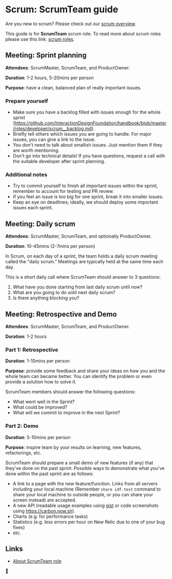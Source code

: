 Scrum: ScrumTeam guide
======================

Are you new to scrum? Please check out our [scrum overview](scrum.md). 

This guide is for **ScrumTeam** scrum role. To read more about scrum roles please use this link: [scrum roles](scrum.md#scrum-roles).


## Meeting: Sprint planning
**Attendees**: ScrumMaster, ScrumTeam, and ProductOwner.

**Duration**: 1-2 hours, 5-20mins per person

**Purpose**: have a clean, balanced plan of really important issues.

### Prepare yourself
- Make sure you have a backlog filled with issues enough for the whole sprint (https://github.com/InteractionDesignFoundation/handbook/blob/master/roles/developer/scrum__backlog.md).
- Briefly tell others which issues you are going to handle. For major issues, you can give a link to the issue.
- You don't need to talk about smallish issues. Just mention them if they are worth mentioning.
- Don't go into technical details! If you have questions, request a call with the suitable developer after sprint planning.

### Additional notes

- Try to commit yourself to finish all important issues within the sprint, remember to account for testing and PR review.
- If you feel an issue is too big for one sprint, break it into smaller issues.
- Keep an eye on deadlines; ideally, we should deploy some important issues each sprint.


## Meeting: Daily scrum
**Attendees**: ScrumMaster, ScrumTeam, and optionally ProductOwner.

**Duration**: 10-45mins (2-7mins per person)

In Scrum, on each day of a sprint, the team holds a daily scrum meeting called the "daily scrum.”
Meetings are typically held at the same time each day.

 This is a short daily call where ScrumTeam should answer to 3 questions:
 1. What have you done starting from last daily scrum until now?
 1. What are you going to do until next daily scrum?
 1. Is there anything blocking you?


## Meeting: Retrospective and Demo
**Attendees**: ScrumMaster, ScrumTeam, and ProductOwner.

**Duration**: 1-2 hours

### Part 1: Retrospective
**Duration**: 1-10mins per person

**Purpose**: provide some feedback and share your ideas on how you
and the whole team can became better.
You can identify the problem or even provide a solution how to solve it.

ScrumTeam members should answer the following questions:
 - What went well in the Sprint?
 - What could be improved?
 - What will we commit to improve in the next Sprint?



### Part 2: Demo
**Duration**: 5-10mins per person

**Purpose**: inspire team by your results on learning, new features, refactorings, etc.

ScrumTeam should prepare a small demo of new features (if any) that they've done on the past sprint. Possible ways to demonstrate what you've done within the past sprint are as follows:

 - A link to a page with the new feature/function. Links from all servers including your local machine (Remember `share idf.test` command to share your local machine to outside people, or you can share your screen instead) are accepted.
 - A new API (readable usage examples using [gist](https://gist.github.com/) or code screenshots using https://carbon.now.sh).
 - Charts (e.g. for performance tasks)
 - Statistics (e.g. less errors per hour on New Relic due to one of your bug fixes)
 - etc.



## Links
 - [About ScrumTeam role](https://www.mountaingoatsoftware.com/agile/scrum/roles/team)


🦄
